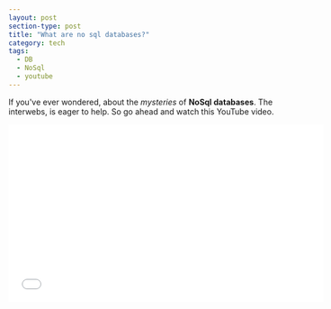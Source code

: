 ```yaml
---
layout: post
section-type: post
title: "What are no sql databases?"
category: tech
tags: 
  - DB
  - NoSql
  - youtube
---
```

If you've ever wondered, about the *mysteries* of **NoSql databases**. The interwebs, is eager to help. So go ahead and watch this YouTube video.

<iframe width="560" height="315" src="//www.youtube.com/embed/qI_g07C_Q5I" frameborder="0" allowfullscreen></iframe>
